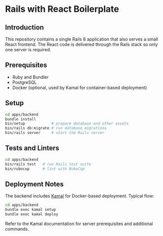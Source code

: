 # Rails with React Boilerplate

## Introduction

This repository contains a single Rails 8 application that also serves a small
React frontend. The React code is delivered through the Rails stack so only one
server is required.

## Prerequisites

- Ruby and Bundler
- PostgreSQL
- Docker (optional, used by Kamal for container-based deployment)

## Setup

```bash
cd apps/backend
bundle install
bin/setup            # prepare database and other assets
bin/rails db:migrate # run database migrations
bin/rails server     # start the Rails server
```

## Tests and Linters

```bash
cd apps/backend
bin/rails test   # run Rails test suite
bin/rubocop      # lint with RuboCop
```

## Deployment Notes

The backend includes [Kamal](https://github.com/basecamp/kamal) for Docker-based
deployment. Typical flow:

```bash
cd apps/backend
bundle exec kamal setup
bundle exec kamal deploy
```

Refer to the Kamal documentation for server prerequisites and additional
commands.
